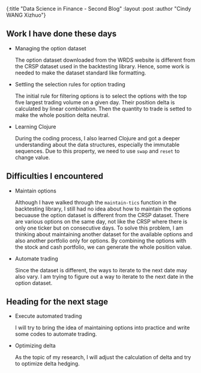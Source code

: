 {:title  "Data Science in Finance - Second Blog"
 :layout :post
 :author "Cindy WANG Xizhuo"}

## Work I have done these days
- Managing the option dataset

    The option dataset downloaded from the WRDS website is different from the CRSP dataset used in the backtesting library. Hence, some work is needed to make the dataset standard like formatting.  
- Settling the selection rules for option trading 

    The initial rule for filtering options is to select the options with the top five largest trading volume on a given day. Their position delta is calculated by linear combination. Then the quantity to trade is setted to make the whole position delta neutral.    
- Learning Clojure

    During the coding process, I also learned Clojure and got a deeper understanding about the data structures, especially the immutable sequences. Due to this property, we need to use `swap` and `reset` to change value. 
  
## Difficulties I encountered
- Maintain options

    Although I have walked through the `maintain-tics` function in the backtesting library, I still had no idea about how to maintain the options becuause the option dataset is different from the CRSP dataset. There are various options on the same day, not like the CRSP where there is only one ticker but on consecutive days. To solve this problem, I am thinking about maintaining another dataset for the available options and also another portfolio only for options. By combining the options with the stock and cash portfolio, we can generate the whole position value. 
- Automate trading

    Since the dataset is different, the ways to iterate to the next date may also vary. I am trying to figure out a way to iterate to the next date in the option dataset. 
  
## Heading for the next stage
- Execute automated trading

    I will try to bring the idea of maintaining options into practice and write some codes to automate trading.
- Optimizing delta

    As the topic of my research, I will adjust the calculation of delta and try to optimize delta hedging.
  